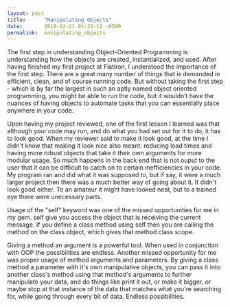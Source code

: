 ```yaml
---
layout: post
title:      "Manipulating Objects"
date:       2019-12-21 01:25:12 -0500
permalink:  manipulating_objects
---
```



The first step in understanding Object-Oriented Programming is understanding how the objects are created, instantialized, and used. After having finished my first project at Flatiron, I understood the importance of the first step. There are a great many number of things that is demanded in efficient, clean, and of course running code. But without taking the first step - which is by far the largest in such an aptly named object oriented programming, you might be able to run the code, but it wouldn’t have the nuances of having objects to automate tasks that you can essentially place anywhere in your code.

Upon having my project reviewed, one of the first lesson I learned was that although your code may run, and do what you had set out for it to do, it has to look good. When my reviewer said to make it look good, at the time I didn't know that making it look nice also meant: reducing load times and having more robust objects that take it their own arguments for more modular usage. So much happens in the back end that is not ouput to the user that it can be difficult to catch on to certain inefficiencies in your code. My program ran and did what it was supposed to, but if say, it were a much larger project then there was a much better way of going about it. It didn't look good either. To an amateur it might have looked neat, but to a trained eye there were unecessary parts.

Usage of the "self" keyword was one of the missed opportunities for me in my gem. self give you access the object that is receiving the current message. If you define a class method using self then you are calling the method on the class object, which gives that method class scope.

Giving a method an argument is a powerful tool. When used in conjunction with OOP the possibilities are endless. Another missed opportunity for me was proper usage of method arguments and parameters. By giving a class method a parameter with it's own manipulative objects, you can pass it into another class's method using that method's arguments to further manipulate your data, and do things like print it out, or make it bigger, or maybe stop at that instance of the data that matches what you're searching for, while going through every bit of data. Endless possibilities.
